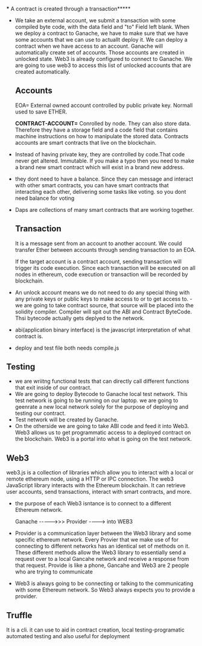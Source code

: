 **\*** A contract is created through a transaction**\***

- We take an external account, we submit a transaction with some compiled byte code, with the data field and "to" Field left blank. When we deploy a contract to Ganache, we have to make sure that we have some accounts that we can use to actuallt deploy it. We can deploy a contract when we have access to an account. Ganache will automatically create set of accounts. Those accounts are created in unlocked state. Web3 is already configured to connect to Ganache. We are going to use web3 to access this list of unlocked accounts that are created automatically.

  ## Accounts

  EOA= External owned account controlled by public private key. Normall used to save ETHER.

  **CONTRACT-ACCOUNT=** Conrolled by node. They can also store data. Therefore they have a storage field and a code field that contains machine instructions on how to manipulate the stored data. Contracts accounts are smart contracts that live on the blockchain.

- Instead of having private key, they are controlled by code.That code never get altered. Immutable. If you make a typo then you need to make a brand new smart contract which will exist in a brand new address.
- they dont need to have a balance. Since they can message and interact with other smart contracts, you can have smart contracts that interacting each other, delivering some tasks like voting. so you dont need balance for voting
- Daps are collections of many smart contracts that are working together.

  ## Transaction

  It is a message sent from an account to another account. We could transfer Ether between accounts through sending transaction to an EOA.

  If the target account is a contract account, sending transaction will trigger its code execution. Since each transaction will be executed on all nodes in ethereum, code execution or transaction will be recorded by blockchain.

- An unlock account means we do not need to do any special thing with any private keys or public keys to make access to or to get access to.
  -we are going to take contract source, that source will be placed into the solidity compiler. Compiler will spit out the ABI and Contract ByteCode. Thsi bytecode actually gets deplyed to the network.
- abi(application binary interface) is the javascript interpretation of what contract is.
- deploy and test file both needs compile.js

## Testing

- we are wriitng functional tests that can directly call different functions that exit inside of our contract.
- We are going to deploy Bytecode to Ganache local test network. This test network is going to be running on our laptop. we are going to geenrate a new local network solely for the purpose of deploying and testing our contract.
- Test network will be created by Ganache.
- On the otherside we are going to take ABI code and feed it into Web3. Web3 allows us to get programmatic access to a deployed contract on the blockchain. Web3 is a portal into what is going on the test network.

## Web3

web3.js is a collection of libraries which allow you to interact with a local or remote ethereum node, using a HTTP or IPC connection. The web3 JavaScript library interacts with the Ethereum blockchain. It can retrieve user accounts, send transactions, interact with smart contracts, and more.

- the purpose of each Web3 isntance is to connect to a different Ethereum network.

  Ganache ----->>> Provider ----> into WEB3

- Provider is a communication layer between the Web3 library and some specific ethereum network. Every Provier that we make use of for connecting to different networks has an identical set of methods on it. These different methods allow the Web3 library to essentially send a request over to a local Gancahe network and receive a response from that request. Provide is like a phone, Gancahe and Web3 are 2 people who are trying to communicate
- Web3 is always going to be connecting or talking to the communicating with some Ethereum network. So Web3 always expects you to provide a provider.

## Truffle

It is a cli. it can use to aid in contract creation, local testing-programatic automated testing and also useful for deployment
